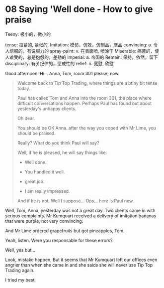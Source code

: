 # 08 Saying 'Well done - How to give praise

Teeny: 极小的，微小的

tense: 拉紧的, 紧张的.
Imitation: 模仿，仿效，仿制品，赝品
convincing: a. 令人信服的，有说服力的
spray-paint: v. 在表面喷, 喷涂于
Miserable: 痛苦的，使人难受的，总是抱怨的，差劲的
Imperial: a. 帝国的
Remain: 保持，依然，留下 
disciplinary: 有关纪律的，惩戒性的
relief: n. 宽慰, 欣慰



Good afternoon. Hi... Anna, Tom, room 301 please, now.

> Welcome back to Tip Top Trading, where things are a btiny bit tense today. 
> 
> Paul has called Tom and Anna into the room 301, the place where difficult conversations happen. Perhaps Paul has found out about yesterday's unhappy clients. 
> 
> Oh dear.
> 
> You should be OK Anna. after the way you coped with Mr Lime, you should be praised. 
> 
> Really? What do you think Paul will say?
> 
> Well, if he is pleased, he will say things like:
> 
> * Well done.
> 
> * You handled it well.
> 
> * great job. 
> 
> * I am really impressed.
> 
> And if he is not. Well I suppose... Ops... here is Paul now.

Well, Tom, Anna, yesterday was not a great day. Two clients came in with serious complaints. Mr Kumquart received a delivery of imitation bananas that were purple, not very convincing. 

And Mr Lime ordered grapefruits but got pineapples, Tom. 

Yeah, listen. Were you responsable for these errors? 

Well, yes but...

Look, mistake happen, But it seems that Mr Kumquart left our offices even angrier than when she came in and she saids she will never use Tip Top Trading again. 

I tried my best. 